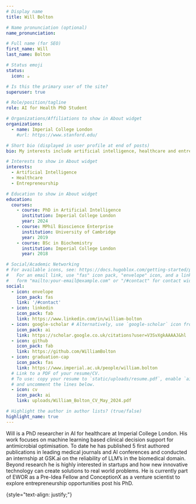 ```yaml
---
# Display name
title: Will Bolton

# Name pronunciation (optional)
name_pronunciation:

# Full name (for SEO)
first_name: Will
last_name: Bolton

# Status emoji
status:
  icon: ☕️

# Is this the primary user of the site?
superuser: true

# Role/position/tagline
role: AI for Health PhD Student

# Organizations/Affiliations to show in About widget
organizations:
  - name: Imperial College London
    #url: https://www.stanford.edu/

# Short bio (displayed in user profile at end of posts)
bio: My interests include artificial intelligence, healthcare and entrepreneurship.

# Interests to show in About widget
interests:
  - Artificial Intelligence
  - Healthcare
  - Entrepreneurship

# Education to show in About widget
education:
  courses:
    - course: PhD in Artificial Intelligence
      institution: Imperial College London
      year: 2024
    - course: MPhil Bioscience Enterprise
      institution: University of Cambridge
      year: 2019
    - course: BSc in Biochemistry
      institution: Imperial College London
      year: 2018

# Social/Academic Networking
# For available icons, see: https://docs.hugoblox.com/getting-started/page-builder/#icons
#   For an email link, use "fas" icon pack, "envelope" icon, and a link in the
#   form "mailto:your-email@example.com" or "/#contact" for contact widget.
social:
  - icon: envelope
    icon_pack: fas
    link: '/#contact'
  - icon: linkedin
    icon_pack: fab
    link: https://www.linkedin.com/in/william-bolton
  - icon: google-scholar # Alternatively, use `google-scholar` icon from `ai` icon pack
    icon_pack: ai
    link: https://scholar.google.co.uk/citations?user=V3SvXgkAAAAJ&hl
  - icon: github
    icon_pack: fab
    link: https://github.com/WilliamBolton
  - icon: graduation-cap
    icon_pack: fas
    link: https://www.imperial.ac.uk/people/william.bolton
  # Link to a PDF of your resume/CV.
  # To use: copy your resume to `static/uploads/resume.pdf`, enable `ai` icons in `params.yaml`,
  # and uncomment the lines below.
  - icon: cv
    icon_pack: ai
    link: uploads/William_Bolton_CV_May_2024.pdf

# Highlight the author in author lists? (true/false)
highlight_name: true
---
```


Will is a PhD researcher in AI for healthcare at Imperial College London. His work focuses on machine learning based clinical decision support for antimicrobial optimisation. To date he has published 5 first authored publications in leading medical journals and AI conferences and conducted an internship at GSK.ai on the reliability of LLM’s in the biomedical domain. Beyond research he is highly interested in startups and how new innovative technology can create solutions to real world problems. He is currently part of EWOR as a Pre-Idea Fellow and ConceptionX as a venture scientist to explore entrepreneurship opportunities post his PhD.

{style="text-align: justify;"}
